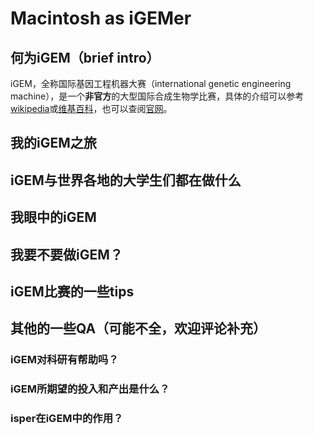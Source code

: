 # Macintosh as iGEMer 




## 何为iGEM（brief intro）

iGEM，全称国际基因工程机器大赛（international genetic engineering machine），是一个**非官方**的大型国际合成生物学比赛，具体的介绍可以参考[wikipedia](https://en.wikipedia.org/wiki/International_Genetically_Engineered_Machine)或[维基百科](https://zh.wikipedia.org/wiki/IGEM)，也可以查阅[官网](igem.org)。

## 我的iGEM之旅



## iGEM与世界各地的大学生们都在做什么



## 我眼中的iGEM



## 我要不要做iGEM？



## iGEM比赛的一些tips


## 其他的一些QA（可能不全，欢迎评论补充）

### iGEM对科研有帮助吗？


### iGEM所期望的投入和产出是什么？


### isper在iGEM中的作用？


### 
